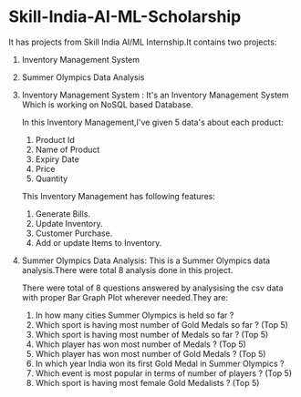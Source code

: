# Skill-India-AI-ML-Scholarship
It has projects from Skill India AI/ML Internship.It contains two projects:
1. Inventory Management System
2. Summer Olympics Data Analysis

1. Inventory Management System : It's an Inventory Management System Which is working on NoSQL based Database.
 
      In this Inventory Management,I've given 5 data's about each product:
      1. Product Id
      2. Name of Product
      3. Expiry Date
      4. Price
      5. Quantity

      This Inventory Management has following features:
      1. Generate Bills.
      2. Update Inventory.
      3. Customer Purchase.
      4. Add or update Items to Inventory.

2. Summer Olympics Data Analysis: This is a Summer Olympics data analysis.There were total 8 analysis done in this project.

      There were total of 8 questions answered by analysising the csv data with proper Bar Graph Plot wherever needed.They are:
      1.  In how many cities Summer Olympics is held so far ?
      2. Which sport is having most number of Gold Medals so far ? (Top 5)
      3. Which sport is having most number of Medals so far ? (Top 5)
      4. Which player has won most number of Medals ? (Top 5)
      5. Which player has won most number of Gold Medals ? (Top 5)
      6. In which year India won its first Gold Medal in Summer Olympics ?
      7. Which event is most popular in terms of number of players ? (Top 5)
      8. Which sport is having most female Gold Medalists ? (Top 5)
